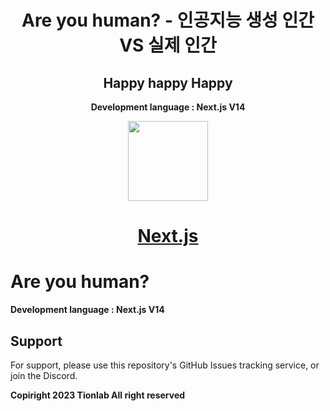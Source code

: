 <div align="center">
  
# Are you human? - 인공지능 생성 인간 VS 실제 인간
## Happy happy Happy
  **Development language : Next.js V14**

<p align="center">
  <a href="https://nextjs.org">
    <picture>
      <source media="(prefers-color-scheme: dark)" srcset="https://assets.vercel.com/image/upload/v1662130559/nextjs/Icon_dark_background.png">
      <img src="https://assets.vercel.com/image/upload/v1662130559/nextjs/Icon_light_background.png" height="128">
    </picture>
    <h1 align="center">Next.js</h1>
  </a>
</p>



</div>

# Are you human?

**Development language : Next.js V14**

## Support
For support, please use this repository's GitHub Issues tracking service, or join the Discord.

__Copiright 2023 Tionlab All right reserved__
